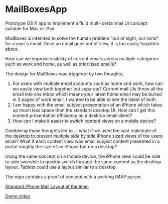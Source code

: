 # MailBoxesApp
Prototype OS X app to implement a fluid multi-portal mail UI concept suitable for Mac or iPad.

MailBoxes is intended to solve the human problem "out of sight, out mind" for a user's email. Once an email goes out of view, it is too easily forgotten about. 

How can we improve visibility of current emails across multiple categories such as work and home, as well as prioritised emails?

The design for MailBoxes was triggered by two thoughts,
1. For users with multiple email accounts such as home and work, how can we easily view both together but separate? Current mail UIs throw all the email into one inbox which means your latest home email may be buried in 2 pages of work email. I wanted to be able to see the latest of both.
2. I am happy with the email subject presentation of an iPhone which takes up much less space than the standard desktop UI. How can I get this content presentation efficiency on a desktop email client? 
3. How can I make it easier to switch content views on a mobile device?

Combining those thoughts led to ... what if we used the vast realestate of the desktop to present multiple side by side iPhone sized views of the users email? What if each content view was email subject content presented in a portal roughly the size of an iPhone but on a desktop?

Using the same concept on a mobile device, the iPhone view could be side to side swipable to quickly switch through the same content as the desktop layout. Tablets could use a layout similar to a desktop.

The repo contains a proof of concept with a working IMAP parser.

[Standard iPhone Mail Layout at the time:](https://user-images.githubusercontent.com/6173080/144727464-ad0b34f6-12c1-4709-b8d0-ba51b8c903b8.png)

[Demo video](https://player.vimeo.com/video/129689919)

